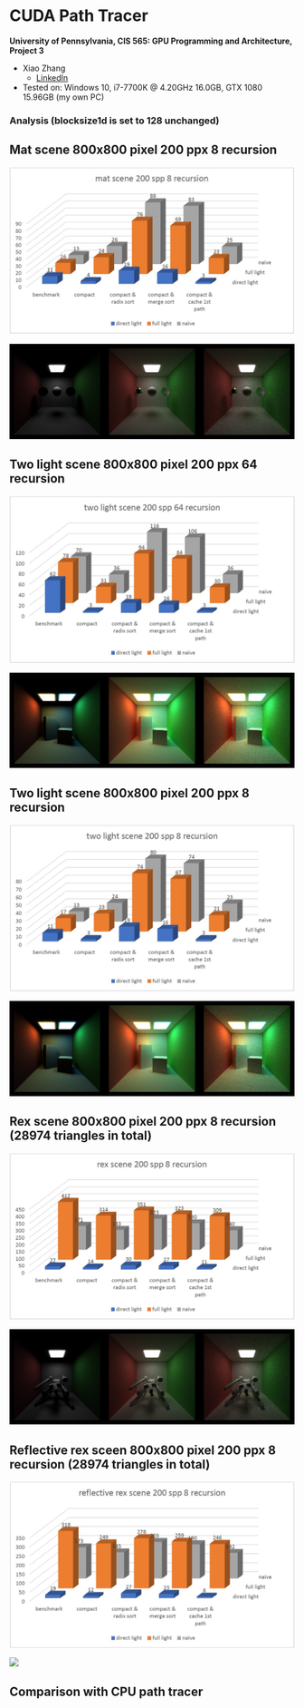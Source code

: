 CUDA Path Tracer
======================

**University of Pennsylvania, CIS 565: GPU Programming and Architecture, Project 3**

* Xiao Zhang
  * [LinkedIn](https://www.linkedin.com/in/xiao-zhang-674bb8148/)
* Tested on: Windows 10, i7-7700K @ 4.20GHz 16.0GB, GTX 1080 15.96GB (my own PC)

### Analysis (blocksize1d is set to 128 unchanged)

## Mat scene 800x800 pixel 200 ppx 8 recursion 

![](img/1.JPG)

![](img/my_mat.jpg)

## Two light scene 800x800 pixel 200 ppx 64 recursion

![](img/2.JPG)

![](img/my_scene.jpg)

## Two light scene 800x800 pixel 200 ppx 8 recursion

![](img/3.JPG)

![](img/my_scene_8.jpg)

## Rex scene 800x800 pixel 200 ppx 8 recursion (28974 triangles in total)

![](img/4.JPG)

![](img/my_scene_rex_8.jpg)

## Reflective rex sceen 800x800 pixel 200 ppx 8 recursion (28974 triangles in total)

![](img/5.JPG)

![](img/my_scene_r.jpg)

## Comparison with CPU path tracer